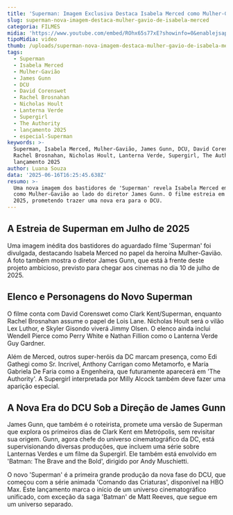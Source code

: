 ```yaml
---
title: 'Superman: Imagem Exclusiva Destaca Isabela Merced como Mulher-Gavião'
slug: superman-nova-imagem-destaca-mulher-gavio-de-isabela-merced
categoria: FILMES
midia: 'https://www.youtube.com/embed/ROhx65s77xE?showinfo=0&enablejsapi=1'
tipoMidia: video
thumb: /uploads/superman-nova-imagem-destaca-mulher-gavio-de-isabela-merced-thumb.png
tags:
  - Superman
  - Isabela Merced
  - Mulher-Gavião
  - James Gunn
  - DCU
  - David Corenswet
  - Rachel Brosnahan
  - Nicholas Hoult
  - Lanterna Verde
  - Supergirl
  - The Authority
  - lançamento 2025
  - especial-Superman
keywords: >-
  Superman, Isabela Merced, Mulher-Gavião, James Gunn, DCU, David Corenswet,
  Rachel Brosnahan, Nicholas Hoult, Lanterna Verde, Supergirl, The Authority,
  lançamento 2025
author: Luana Souza
data: '2025-06-16T16:25:45.638Z'
resumo: >-
  Uma nova imagem dos bastidores de 'Superman' revela Isabela Merced em ação
  como Mulher-Gavião ao lado do diretor James Gunn. O filme estreia em julho de
  2025, prometendo trazer uma nova era para o DCU.
---
```


## A Estreia de Superman em Julho de 2025

Uma imagem inédita dos bastidores do aguardado filme 'Superman' foi divulgada, destacando Isabela Merced no papel da heroína Mulher-Gavião. A foto também mostra o diretor James Gunn, que está à frente deste projeto ambicioso, previsto para chegar aos cinemas no dia 10 de julho de 2025.

## Elenco e Personagens do Novo Superman

O filme conta com David Corenswet como Clark Kent/Superman, enquanto Rachel Brosnahan assume o papel de Lois Lane. Nicholas Hoult será o vilão Lex Luthor, e Skyler Gisondo viverá Jimmy Olsen. O elenco ainda inclui Wendell Pierce como Perry White e Nathan Fillion como o Lanterna Verde Guy Gardner.

Além de Merced, outros super-heróis da DC marcam presença, como Edi Gathegi como Sr. Incrível, Anthony Carrigan como Metamorfo, e María Gabriela De Faria como a Engenheira, que futuramente aparecerá em 'The Authority'. A Supergirl interpretada por Milly Alcock também deve fazer uma aparição especial.

## A Nova Era do DCU Sob a Direção de James Gunn

James Gunn, que também é o roteirista, promete uma versão de Superman que explora os primeiros dias de Clark Kent em Metrópolis, sem revisitar sua origem. Gunn, agora chefe do universo cinematográfico da DC, está supervisionando diversas produções, que incluem uma série sobre Lanternas Verdes e um filme da Supergirl. Ele também está envolvido em 'Batman: The Brave and the Bold', dirigido por Andy Muschietti.

O novo 'Superman' é a primeira grande produção da nova fase do DCU, que começou com a série animada 'Comando das Criaturas', disponível na HBO Max. Este lançamento marca o início de um universo cinematográfico unificado, com exceção da saga 'Batman' de Matt Reeves, que segue em um universo separado.
